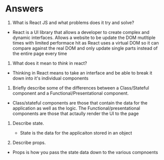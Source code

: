 # Answers

1.  What is React JS and what problems does it try and solve?

-   React is a UI library that allows a developer to create complex and dynamic interfaces. Allows a website to be update the DOM mutltiple times with limited performace hit as React uses a virtual DOM so it can compare against the real DOM and only update single parts instead of the entire page every time

1.  What does it mean to _think_ in react?

-   Thinking in React means to take an interface and be able to break it down into it's individual components

1.  Briefly describe some of the differences between a Class/Stateful component and a Functional/Presentational component.

-   Class/stateful components are those that contain the data for the application as well as the logic. The Functional/presentational components are those that actaully render the UI to the page

1.  Describe state.

    -   State is the data for the applicaiton stored in an object

1.  Describe props.

-   Props is how you pass the state data down to the various compnoents
